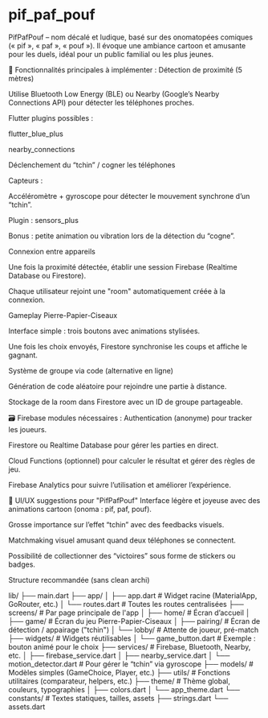 # pif_paf_pouf

PifPafPouf – nom décalé et ludique, basé sur des onomatopées comiques (« pif », « paf », « pouf »). Il évoque une ambiance cartoon et amusante pour les duels, idéal pour un public familial ou les plus jeunes.

🔧 Fonctionnalités principales à implémenter :
Détection de proximité (5 mètres)

Utilise Bluetooth Low Energy (BLE) ou Nearby (Google’s Nearby Connections API) pour détecter les téléphones proches.

Flutter plugins possibles :

flutter_blue_plus

nearby_connections

Déclenchement du “tchin” / cogner les téléphones

Capteurs :

Accéléromètre + gyroscope pour détecter le mouvement synchrone d’un “tchin”.

Plugin : sensors_plus

Bonus : petite animation ou vibration lors de la détection du “cogne”.

Connexion entre appareils

Une fois la proximité détectée, établir une session Firebase (Realtime Database ou Firestore).

Chaque utilisateur rejoint une "room" automatiquement créée à la connexion.

Gameplay Pierre-Papier-Ciseaux

Interface simple : trois boutons avec animations stylisées.

Une fois les choix envoyés, Firestore synchronise les coups et affiche le gagnant.

Système de groupe via code (alternative en ligne)

Génération de code aléatoire pour rejoindre une partie à distance.

Stockage de la room dans Firestore avec un ID de groupe partageable.

🗃️ Firebase modules nécessaires :
Authentication (anonyme) pour tracker les joueurs.

Firestore ou Realtime Database pour gérer les parties en direct.

Cloud Functions (optionnel) pour calculer le résultat et gérer des règles de jeu.

Firebase Analytics pour suivre l’utilisation et améliorer l’expérience.

🎨 UI/UX suggestions pour "PifPafPouf"
Interface légère et joyeuse avec des animations cartoon (onoma : pif, paf, pouf).

Grosse importance sur l’effet “tchin” avec des feedbacks visuels.

Matchmaking visuel amusant quand deux téléphones se connectent.

Possibilité de collectionner des “victoires” sous forme de stickers ou badges.


Structure recommandée (sans clean archi)

lib/
├── main.dart
├── app/
│   ├── app.dart             # Widget racine (MaterialApp, GoRouter, etc.)
│   └── routes.dart          # Toutes les routes centralisées
├── screens/                 # Par page principale de l'app
│   ├── home/                # Écran d’accueil
│   ├── game/                # Écran du jeu Pierre-Papier-Ciseaux
│   ├── pairing/             # Écran de détection / appairage ("tchin")
│   └── lobby/               # Attente de joueur, pré-match
├── widgets/                 # Widgets réutilisables
│   └── game_button.dart     # Exemple : bouton animé pour le choix
├── services/                # Firebase, Bluetooth, Nearby, etc.
│   ├── firebase_service.dart
│   ├── nearby_service.dart
│   └── motion_detector.dart # Pour gérer le “tchin” via gyroscope
├── models/                  # Modèles simples (GameChoice, Player, etc.)
├── utils/                   # Fonctions utilitaires (comparateur, helpers, etc.)
├── theme/                   # Thème global, couleurs, typographies
│   ├── colors.dart
│   └── app_theme.dart
└── constants/               # Textes statiques, tailles, assets
    ├── strings.dart
    └── assets.dart